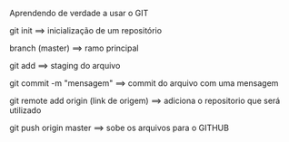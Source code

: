 Aprendendo de verdade a usar o GIT

git init ==> inicialização de um repositório 

branch (master) ==> ramo principal

git add ==> staging do arquivo 

git commit -m "mensagem" ==> commit do arquivo com uma mensagem

git remote add origin (link de origem) ==> adiciona o repositorio que será utilizado

git push origin master ==> sobe os arquivos para o GITHUB